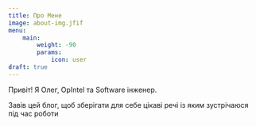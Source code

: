 ```yaml
---
title: Про Мене
image: about-img.jfif
menu:
    main: 
        weight: -90
        params:
            icon: user
draft: true
---
```


Привіт! Я Олег, OpIntel та Software інженер. 

Завів цей блог, щоб зберігати для себе цікаві речі із яким зустрічаюся під час роботи